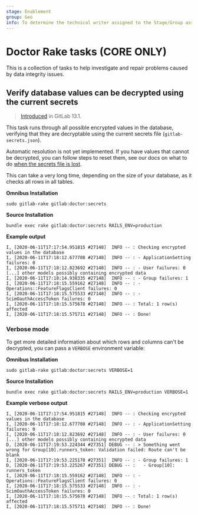 ```yaml
---
stage: Enablement
group: Geo
info: To determine the technical writer assigned to the Stage/Group associated with this page, see https://about.gitlab.com/handbook/engineering/ux/technical-writing/#assignments
---
```


# Doctor Rake tasks **(CORE ONLY)**

This is a collection of tasks to help investigate and repair
problems caused by data integrity issues.

## Verify database values can be decrypted using the current secrets

> [Introduced](https://gitlab.com/gitlab-org/gitlab/-/issues/20069) in GitLab 13.1.

This task runs through all possible encrypted values in the
database, verifying that they are decryptable using the current
secrets file (`gitlab-secrets.json`).

Automatic resolution is not yet implemented. If you have values that
cannot be decrypted, you can follow steps to reset them, see our
docs on what to do [when the secrets file is lost](../../raketasks/backup_restore.md#when-the-secrets-file-is-lost).

This can take a very long time, depending on the size of your
database, as it checks all rows in all tables.

**Omnibus Installation**

```shell
sudo gitlab-rake gitlab:doctor:secrets
```

**Source Installation**

```shell
bundle exec rake gitlab:doctor:secrets RAILS_ENV=production
```

**Example output**

```plaintext
I, [2020-06-11T17:17:54.951815 #27148]  INFO -- : Checking encrypted values in the database
I, [2020-06-11T17:18:12.677708 #27148]  INFO -- : - ApplicationSetting failures: 0
I, [2020-06-11T17:18:12.823692 #27148]  INFO -- : - User failures: 0
[...] other models possibly containing encrypted data
I, [2020-06-11T17:18:14.938335 #27148]  INFO -- : - Group failures: 1
I, [2020-06-11T17:18:15.559162 #27148]  INFO -- : - Operations::FeatureFlagsClient failures: 0
I, [2020-06-11T17:18:15.575533 #27148]  INFO -- : - ScimOauthAccessToken failures: 0
I, [2020-06-11T17:18:15.575678 #27148]  INFO -- : Total: 1 row(s) affected
I, [2020-06-11T17:18:15.575711 #27148]  INFO -- : Done!
```

### Verbose mode

To get more detailed information about which rows and columns can't be
decrypted, you can pass a `VERBOSE` environment variable:

**Omnibus Installation**

```shell
sudo gitlab-rake gitlab:doctor:secrets VERBOSE=1
```

**Source Installation**

```shell
bundle exec rake gitlab:doctor:secrets RAILS_ENV=production VERBOSE=1
```

**Example verbose output**

<!-- vale gitlab.SentenceSpacing = NO -->
```plaintext
I, [2020-06-11T17:17:54.951815 #27148]  INFO -- : Checking encrypted values in the database
I, [2020-06-11T17:18:12.677708 #27148]  INFO -- : - ApplicationSetting failures: 0
I, [2020-06-11T17:18:12.823692 #27148]  INFO -- : - User failures: 0
[...] other models possibly containing encrypted data
D, [2020-06-11T17:19:53.224344 #27351] DEBUG -- : > Something went wrong for Group[10].runners_token: Validation failed: Route can't be blank
I, [2020-06-11T17:19:53.225178 #27351]  INFO -- : - Group failures: 1
D, [2020-06-11T17:19:53.225267 #27351] DEBUG -- :   - Group[10]: runners_token
I, [2020-06-11T17:18:15.559162 #27148]  INFO -- : - Operations::FeatureFlagsClient failures: 0
I, [2020-06-11T17:18:15.575533 #27148]  INFO -- : - ScimOauthAccessToken failures: 0
I, [2020-06-11T17:18:15.575678 #27148]  INFO -- : Total: 1 row(s) affected
I, [2020-06-11T17:18:15.575711 #27148]  INFO -- : Done!
```
<!-- vale gitlab.SentenceSpacing = YES -->
